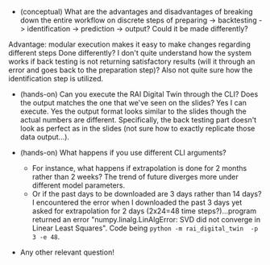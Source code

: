 - (conceptual) What are the advantages and disadvantages of breaking down the entire workflow on discrete steps of preparing -> backtesting -> identification -> prediction -> output? Could it be made differently?

Advantage: modular execution makes it easy to make changes regarding different steps
Done differently? I don't quite understand how the system works if back testing is not returning satisfactory results (will it through an error and goes back to the preparation step)? Also not quite sure how the identification step is utilized.

- (hands-on) Can you execute the RAI Digital Twin through the CLI? Does the output matches the one that we've seen on the slides?
Yes I can execute. Yes the output format looks similar to the slides though the actual numbers are different. Specifically, the back testing part doesn't look as perfect as in the slides (not sure how to exactly replicate those data output...).

- (hands-on) What happens if you use different CLI arguments?
    - For instance, what happens if extrapolation is done for 2 months rather than 2 weeks? 
    The trend of future diverges more under different model parameters.
    - Or if the past days to be downloaded are 3 days rather than 14 days?
    I encountered the error when I downloaded the past 3 days yet asked for extrapolation for 2 days (2x24=48 time steps?)...program returned an error "numpy.linalg.LinAlgError: SVD did not converge in Linear Least Squares". Code being ``python -m rai_digital_twin  -p 3 -e 48``.

- Any other relevant question!
